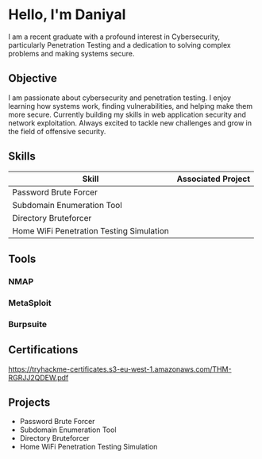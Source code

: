 # Hello, I'm Daniyal



I am a recent graduate with a profound interest in Cybersecurity, particularly Penetration Testing and a dedication to solving complex problems and making systems secure. 

## Objective

I am passionate about cybersecurity and penetration testing. I enjoy learning how systems work, finding vulnerabilities, and helping make them more secure. Currently building my skills in web application security and network exploitation. Always excited to tackle new challenges and grow in the field of offensive security.

## Skills

| Skill                                         | Associated Project         |
|-----------------------------------------------|----------------------------|
| Password Brute Forcer          | |
| Subdomain Enumeration Tool | |
| Directory Bruteforcer        | |
| Home WiFi Penetration Testing Simulation      | |


## Tools

### NMAP

### MetaSploit

### Burpsuite

## Certifications

<div>

https://tryhackme-certificates.s3-eu-west-1.amazonaws.com/THM-RGRJJ2QDEW.pdf</div>

## Projects
- Password Brute Forcer	
- Subdomain Enumeration Tool	
- Directory Bruteforcer	
- Home WiFi Penetration Testing Simulation
